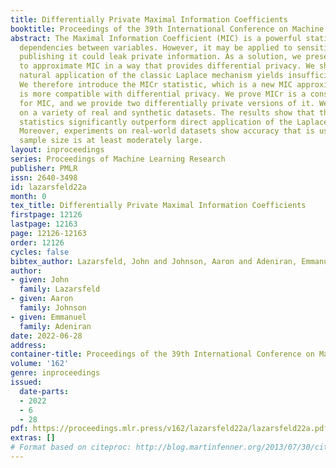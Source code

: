 ```yaml
---
title: Differentially Private Maximal Information Coefficients
booktitle: Proceedings of the 39th International Conference on Machine Learning
abstract: The Maximal Information Coefficient (MIC) is a powerful statistic to identify
  dependencies between variables. However, it may be applied to sensitive data, and
  publishing it could leak private information. As a solution, we present algorithms
  to approximate MIC in a way that provides differential privacy. We show that the
  natural application of the classic Laplace mechanism yields insufficient accuracy.
  We therefore introduce the MICr statistic, which is a new MIC approximation that
  is more compatible with differential privacy. We prove MICr is a consistent estimator
  for MIC, and we provide two differentially private versions of it. We perform experiments
  on a variety of real and synthetic datasets. The results show that the private MICr
  statistics significantly outperform direct application of the Laplace mechanism.
  Moreover, experiments on real-world datasets show accuracy that is usable when the
  sample size is at least moderately large.
layout: inproceedings
series: Proceedings of Machine Learning Research
publisher: PMLR
issn: 2640-3498
id: lazarsfeld22a
month: 0
tex_title: Differentially Private Maximal Information Coefficients
firstpage: 12126
lastpage: 12163
page: 12126-12163
order: 12126
cycles: false
bibtex_author: Lazarsfeld, John and Johnson, Aaron and Adeniran, Emmanuel
author:
- given: John
  family: Lazarsfeld
- given: Aaron
  family: Johnson
- given: Emmanuel
  family: Adeniran
date: 2022-06-28
address:
container-title: Proceedings of the 39th International Conference on Machine Learning
volume: '162'
genre: inproceedings
issued:
  date-parts:
  - 2022
  - 6
  - 28
pdf: https://proceedings.mlr.press/v162/lazarsfeld22a/lazarsfeld22a.pdf
extras: []
# Format based on citeproc: http://blog.martinfenner.org/2013/07/30/citeproc-yaml-for-bibliographies/
---
```

